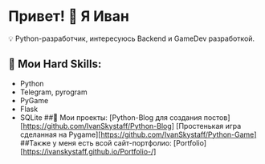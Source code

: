 # Привет! 👋 Я Иван

💡 Python-разработчик, интересуюсь Backend и GameDev разработкой.

## 🔧 Мои Hard Skills:

- Python
- Telegram, pyrogram
- PyGame
- Flask
- SQLite
##📌 Мои проекты:
  [Python-Blog для создания постов][https://github.com/IvanSkystaff/Python-Blog]
  [Простенькая игра сделанная на Pygame][https://github.com/IvanSkystaff/Python-Game]
##Также у меня есть всой сайт-портфолио:
  [Portfolio][https://ivanskystaff.github.io/Portfolio-/]
  
